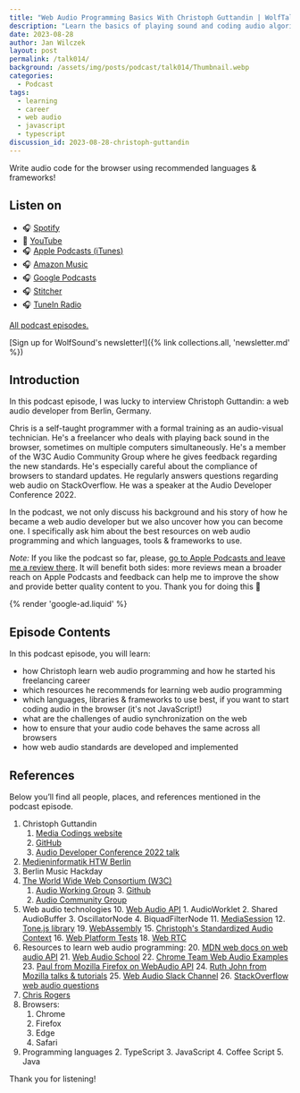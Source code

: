 ```yaml
---
title: "Web Audio Programming Basics With Christoph Guttandin | WolfTalk #014"
description: "Learn the basics of playing sound and coding audio algorithms in the browser from Christoph Guttandin; self-made web audio developer."
date: 2023-08-28
author: Jan Wilczek
layout: post
permalink: /talk014/
background: /assets/img/posts/podcast/talk014/Thumbnail.webp
categories:
  - Podcast
tags:
  - learning
  - career
  - web audio
  - javascript
  - typescript
discussion_id: 2023-08-28-christoph-guttandin
---
```

Write audio code for the browser using recommended languages & frameworks!

<!-- TODO: RedCircle link -->

## Listen on

* 🎧 [Spotify](#)
* 🎥 [YouTube](#)
* 🎧 [Apple Podcasts (iTunes)](#)
* 🎧 [Amazon Music](#)
* 🎧 [Google Podcasts](#)
* 🎧 [Stitcher](#)
* 🎧 [TuneIn Radio](#)

[All podcast episodes.](/podcast)

[Sign up for WolfSound's newsletter!]({% link collections.all, 'newsletter.md' %})

## Introduction

In this podcast episode, I was lucky to interview Christoph Guttandin: a web audio developer from Berlin, Germany.

Chris is a self-taught programmer with a formal training as an audio-visual technician. He's a freelancer who deals with playing back sound in the browser, sometimes on multiple computers simultaneously. He's a member of the W3C Audio Community Group where he gives feedback regarding the new standards. He's especially careful about the compliance of browsers to standard updates. He regularly answers questions regarding web audio on StackOverflow. He was a speaker at the Audio Developer Conference 2022.

In the podcast, we not only discuss his background and his story of how he became a web audio developer but we also uncover how you can become one. I specifically ask him about the best resources on web audio programming and which languages, tools & frameworks to use.

*Note:* If you like the podcast so far, please, [go to Apple Podcasts and leave me a review there](https://podcasts.apple.com/us/podcast/wolftalk-podcast-about-audio-programming-people-careers/id1595913701). It will benefit both sides: more reviews mean a broader reach on Apple Podcasts and feedback can help me to improve the show and provide better quality content to you. Thank you for doing this 🙏

{% render 'google-ad.liquid' %}

## Episode Contents

In this podcast episode, you will learn:

* how Christoph learn web audio programming and how he started his freelancing career
* which resources he recommends for learning web audio programming
* which languages, libraries & frameworks to use best, if you want to start coding audio in the browser (it's not JavaScript!)
* what are the challenges of audio synchronization on the web
* how to ensure that your audio code behaves the same across all browsers
* how web audio standards are developed and implemented

## References

Below you’ll find all people, places, and references mentioned in the podcast episode.

1. Christoph Guttandin
    1. [Media Codings website](https://media-codings.com)
    2. [GitHub](https://github.com/chrisguttandin)
    3. [Audio Developer Conference 2022 talk](https://youtu.be/BfOCjG12_2I)
7. [Medieninformatik HTW Berlin](https://imi-bachelor.htw-berlin.de/)
8. Berlin Music Hackday
9. [The World Wide Web Consortium (W3C)](https://www.w3.org/)
    1. [Audio Working Group](https://www.w3.org/groups/wg/audio/)
        3. [Github](https://github.com/WebAudio)
    2. [Audio Community Group](https://www.w3.org/community/audio-comgp/)
10. Web audio technologies
    10. [Web Audio API](https://developer.mozilla.org/en-US/docs/Web/API/Web_Audio_API)
        1. AudioWorklet
        2. Shared AudioBuffer
        3. OscillatorNode
        4. BiquadFilterNode
    11. [MediaSession](https://developer.mozilla.org/en-US/docs/Web/API/MediaSession)
    12. [Tone.js library](https://tonejs.github.io/)
    19. [WebAssembly](https://webassembly.org/)
    15. [Christoph's Standardized Audio Context](https://github.com/chrisguttandin/standardized-audio-context)
    16. [Web Platform Tests](https://web-platform-tests.org/)
    18. [Web RTC](https://webrtc.org/)
20. Resources to learn web audio programming:
    20. [MDN web docs on web audio API](https://developer.mozilla.org/en-US/docs/Web/API/Web_Audio_API/Using_Web_Audio_API)
    21. [Web Audio School](https://mmckegg.github.io/web-audio-school/)
    22. [Chrome Team Web Audio Examples](https://googlechromelabs.github.io/web-audio-samples/)
    23. [Paul from Mozilla Firefox on WebAudio API](https://blog.paul.cx/)
    24. [Ruth John from Mozilla talks & tutorials](https://ruthjohn.com/#speaking)
    25. [Web Audio Slack Channel](https://web-audio-slackin.herokuapp.com/)
    26. [StackOverflow web audio questions](https://stackoverflow.com/questions/tagged/web-audio-api)
13. [Chris Rogers](https://www.linkedin.com/in/diagonal/)
14. Browsers:
    1. Chrome
    2. Firefox
    3. Edge
    4. Safari
2. Programming languages
    2. TypeScript
    3. JavaScript
    4. Coffee Script
    5. Java

Thank you for listening!
